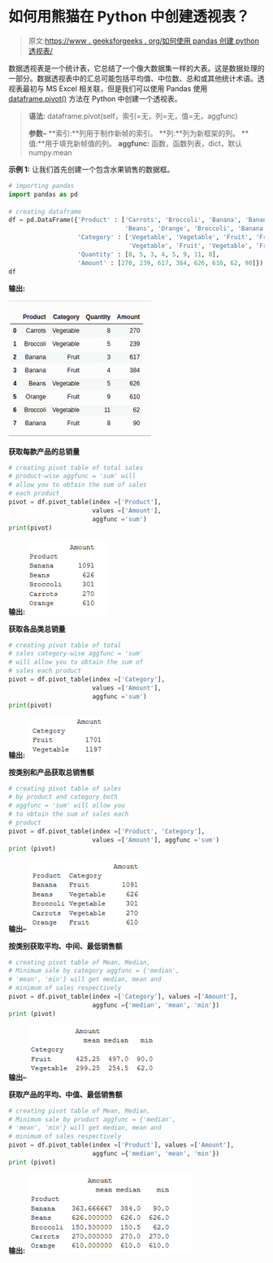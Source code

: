 # 如何用熊猫在 Python 中创建透视表？

> 原文:[https://www . geeksforgeeks . org/如何使用 pandas 创建 python 透视表/](https://www.geeksforgeeks.org/how-to-create-a-pivot-table-in-python-using-pandas/)

数据透视表是一个统计表，它总结了一个像大数据集一样的大表。这是数据处理的一部分。数据透视表中的汇总可能包括平均值、中位数、总和或其他统计术语。透视表最初与 MS Excel 相关联，但是我们可以使用 Pandas 使用 [dataframe.pivot()](https://www.geeksforgeeks.org/python-pandas-pivot_table/) 方法在 Python 中创建一个透视表。

> **语法:** dataframe.pivot(self，索引=无，列=无，值=无，aggfunc)
> 
> **参数–**
> **索引:**列用于制作新帧的索引。
> **列:**列为新框架的列。
> **值:**用于填充新帧值的列。
> **aggfunc:** 函数，函数列表，dict，默认 numpy.mean

**示例 1:**
让我们首先创建一个包含水果销售的数据框。

```py
# importing pandas
import pandas as pd

# creating dataframe
df = pd.DataFrame({'Product' : ['Carrots', 'Broccoli', 'Banana', 'Banana',
                                'Beans', 'Orange', 'Broccoli', 'Banana'],
                   'Category' : ['Vegetable', 'Vegetable', 'Fruit', 'Fruit',
                                 'Vegetable', 'Fruit', 'Vegetable', 'Fruit'],
                   'Quantity' : [8, 5, 3, 4, 5, 9, 11, 8],
                   'Amount' : [270, 239, 617, 384, 626, 610, 62, 90]})
df
```

**输出:**

![pandas-pivot-1](img/ec3f3ae7566d8469e2d33a43a39c8b99.png)

**获取每款产品的总销量**

```py
# creating pivot table of total sales
# product-wise aggfunc = 'sum' will 
# allow you to obtain the sum of sales
# each product
pivot = df.pivot_table(index =['Product'],
                       values =['Amount'],
                       aggfunc ='sum')
print(pivot)
```

**输出:**
![](img/83a7a4ae515a6d0458e46505aef89ba7.png)

**获取各品类总销量**

```py
# creating pivot table of total 
# sales category-wise aggfunc = 'sum'
# will allow you to obtain the sum of
# sales each product
pivot = df.pivot_table(index =['Category'], 
                       values =['Amount'], 
                       aggfunc ='sum')
print(pivot)
```

**输出:**
![](img/63ddda39499c2cca18c538d2fb701ad3.png)

**按类别和产品获取总销售额**

```py
# creating pivot table of sales
# by product and category both
# aggfunc = 'sum' will allow you
# to obtain the sum of sales each
# product
pivot = df.pivot_table(index =['Product', 'Category'], 
                       values =['Amount'], aggfunc ='sum')
print (pivot)
```

**输出–**
![](img/96463e609824e760539d517525c9d78b.png)

**按类别获取平均、中间、最低销售额**

```py
# creating pivot table of Mean, Median,
# Minimum sale by category aggfunc = {'median',
# 'mean', 'min'} will get median, mean and 
# minimum of sales respectively
pivot = df.pivot_table(index =['Category'], values =['Amount'], 
                       aggfunc ={'median', 'mean', 'min'})
print (pivot)
```

**输出–**
![](img/05a8aea3eba71ca4fc269f344b7d0dc8.png)

**获取产品的平均、中值、最低销售额**

```py
# creating pivot table of Mean, Median,
# Minimum sale by product aggfunc = {'median',
# 'mean', 'min'} will get median, mean and
# minimum of sales respectively
pivot = df.pivot_table(index =['Product'], values =['Amount'],
                       aggfunc ={'median', 'mean', 'min'})
print (pivot)
```

**输出:**
![](img/39a34edb1d03ba34f6d87cdfabf56f97.png)